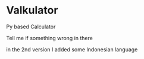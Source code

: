 # Valkulator
Py based Calculator

Tell me if something wrong in there

in the 2nd version I added some Indonesian language
